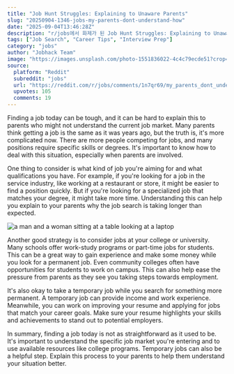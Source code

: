 ```yaml
---
title: "Job Hunt Struggles: Explaining to Unaware Parents"
slug: "20250904-1346-jobs-my-parents-dont-understand-how"
date: "2025-09-04T13:46:28Z"
description: "r/jobs에서 화제가 된 Job Hunt Struggles: Explaining to Unaware Parents에 대한 깊이 있는 분석과 인사이트"
tags: ["Job Search", "Career Tips", "Interview Prep"]
category: "jobs"
author: "Jobhack Team"
image: "https://images.unsplash.com/photo-1551836022-4c4c79ecde51?crop=entropy&cs=tinysrgb&fit=max&fm=jpg&ixid=M3w3OTU0NDF8MHwxfHNlYXJjaHwyOHx8am9iJTIwc2VhcmNofGVufDF8MHx8fDE3NTY5OTM1Nzh8MA&ixlib=rb-4.1.0&q=80&w=1080"
source:
  platform: "Reddit"
  subreddit: "jobs"
  url: "https://reddit.com/r/jobs/comments/1n7qr69/my_parents_dont_understand_how_hard_it_is_to_get/"
  upvotes: 105
  comments: 19
---
```


Finding a job today can be tough, and it can be hard to explain this to parents who might not understand the current job market. Many parents think getting a job is the same as it was years ago, but the truth is, it's more complicated now. There are more people competing for jobs, and many positions require specific skills or degrees. It's important to know how to deal with this situation, especially when parents are involved.

One thing to consider is what kind of job you're aiming for and what qualifications you have. For example, if you're looking for a job in the service industry, like working at a restaurant or store, it might be easier to find a position quickly. But if you're looking for a specialized job that matches your degree, it might take more time. Understanding this can help you explain to your parents why the job search is taking longer than expected.

![a man and a woman sitting at a table looking at a laptop](https://images.unsplash.com/photo-1713946598691-173f44f13dc9?crop=entropy&cs=tinysrgb&fit=max&fm=jpg&ixid=M3w3OTU0NDF8MHwxfHNlYXJjaHw0M3x8Y2FyZWVyfGVufDF8MHx8fDE3NTY5MjE3NDV8MA&ixlib=rb-4.1.0&q=80&w=1080)

Another good strategy is to consider jobs at your college or university. Many schools offer work-study programs or part-time jobs for students. This can be a great way to gain experience and make some money while you look for a permanent job. Even community colleges often have opportunities for students to work on campus. This can also help ease the pressure from parents as they see you taking steps towards employment.

It's also okay to take a temporary job while you search for something more permanent. A temporary job can provide income and work experience. Meanwhile, you can work on improving your resume and applying for jobs that match your career goals. Make sure your resume highlights your skills and achievements to stand out to potential employers.

In summary, finding a job today is not as straightforward as it used to be. It's important to understand the specific job market you're entering and to use available resources like college programs. Temporary jobs can also be a helpful step. Explain this process to your parents to help them understand your situation better.
